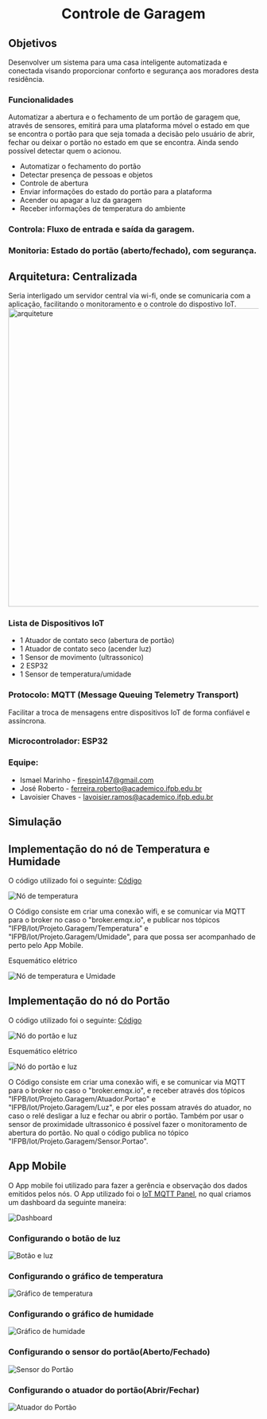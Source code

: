<h1 align="center" ><b>Controle de Garagem</b></h1>

## Objetivos
Desenvolver um sistema para uma casa inteligente automatizada e conectada visando proporcionar conforto e segurança aos moradores desta residência.
### Funcionalidades
Automatizar a abertura e o fechamento de um portão de garagem que, através de sensores, emitirá para uma plataforma móvel o estado em que se encontra o portão para que seja tomada a decisão pelo usuário de abrir, fechar ou deixar o portão no estado em que se encontra. Ainda sendo possível detectar quem o acionou.
- Automatizar o fechamento do portão
- Detectar presença de pessoas e objetos
- Controle de abertura
- Enviar informações do estado do portão para a plataforma
- Acender ou apagar a luz da garagem
- Receber informações de temperatura do ambiente

### Controla: Fluxo de entrada e saída da garagem.
### Monitoria: Estado do portão (aberto/fechado), com segurança.
## Arquitetura: Centralizada
Seria interligado um servidor central via wi-fi, onde se comunicaria com a aplicação, facilitando o monitoramento e o controle do dispostivo IoT.  
<img src="./image/arquitetura.png" alt="arquiteture" width="600"/>
### Lista de Dispositivos IoT
- 1 Atuador de contato seco (abertura de portão)
- 1 Atuador de contato seco (acender luz)
- 1 Sensor de movimento (ultrassonico)
- 2 ESP32
- 1 Sensor de temperatura/umidade

### Protocolo: MQTT (Message Queuing Telemetry Transport)
Facilitar a troca de mensagens entre dispositivos IoT de forma confiável e assíncrona.
### Microcontrolador: ESP32

### Equipe: 
- Ismael Marinho - firespin147@gmail.com
- José Roberto - ferreira.roberto@academico.ifpb.edu.br
- Lavoisier Chaves - lavoisier.ramos@academico.ifpb.edu.br

## Simulação


## Implementação do nó de Temperatura e Humidade

O código utilizado foi o seguinte: [Código](https://github.com/robertofilhosf/iot/blob/main/codigos/temperaturaHumidade.c)  

![Nó de temperatura](./image/node_temp.png)

O Código consiste em criar uma conexão wifi, e se comunicar via MQTT para o broker no caso o "broker.emqx.io", e publicar
nos tópicos "IFPB/Iot/Projeto.Garagem/Temperatura" e "IFPB/Iot/Projeto.Garagem/Umidade", para que possa ser acompanhado
de perto pelo App Mobile.

Esquemático elétrico

![Nó de temperatura e Umidade](./image/esquematico_no_temp_umid.PNG)

## Implementação do nó do Portão

O código utilizado foi o seguinte: [Código](https://github.com/robertofilhosf/iot/blob/main/codigos/portaoLuz.c)  

![Nó do portão e luz](./image/node_gate.png)

Esquemático elétrico

![Nó do portão e luz](./image/esquematico_no_portao.PNG)

O Código consiste em criar uma conexão wifi, e se comunicar via MQTT para o broker no caso o "broker.emqx.io", e receber
através dos tópicos "IFPB/Iot/Projeto.Garagem/Atuador.Portao" e  "IFPB/Iot/Projeto.Garagem/Luz", e por eles
possam através do atuador, no caso o relé desligar a luz e fechar ou abrir o portão. Também por usar o sensor de proximidade
ultrassonico é possível fazer o monitoramento de abertura do portão. No qual o código publica no tópico 
"IFPB/Iot/Projeto.Garagem/Sensor.Portao".


## App Mobile

O App mobile foi utilizado para fazer a gerência e observação dos dados emitidos pelos nós.
O App utilizado foi o [IoT MQTT Panel](https://play.google.com/store/apps/details?id=snr.lab.iotmqttpanel.prod&hl=en&pli=1), no 
qual criamos um dashboard da seguinte maneira:

![Dashboard](./image/dashboard.png)

### Configurando o botão de luz

![Botão e luz](./image/light_button.png)

### Configurando o gráfico de temperatura

![Gráfico de temperatura](./image/temp_graphic.png)

### Configurando o gráfico de humidade

![Gráfico de humidade](./image/hum_graphic.png)

### Configurando o sensor do portão(Aberto/Fechado)

![Sensor do Portão](./image/gate_sensor.png)

### Configurando o atuador do portão(Abrir/Fechar)

![Atuador do Portão](./image/gate_act.png)

